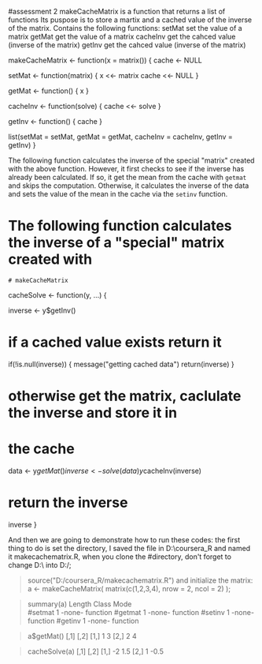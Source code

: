 #assessment 2
makeCacheMatrix is a function that returns a list of functions
Its puspose is to store a martix and a cached value of the inverse of the 
matrix. Contains the following functions:
setMat      set the value of a matrix
getMat      get the value of a matrix
cacheInv   get the cahced value (inverse of the matrix)
getInv     get the cahced value (inverse of the matrix)
<!-- -->
makeCacheMatrix <- function(x = matrix()) {
  cache <- NULL
  
  setMat <- function(matrix) {
    x <<- matrix
    cache <<- NULL
  }
  
  getMat <- function() {
    x
  }
  
  cacheInv <- function(solve) {
    cache <<- solve
  }
  

  getInv <- function() {
    cache
  }
  
  list(setMat = setMat, getMat = getMat, cacheInv = cacheInv, getInv = getInv)
}


The following function calculates the inverse of the special "matrix"
created with the above function. However, it first checks to see if the
inverse has already been calculated. If so, it get the mean from the
cache with `getmat` and skips the computation. Otherwise, it calculates the inverse of
the data and sets the value of the mean in the cache via the `setinv`
function.
 # The following function calculates the inverse of a "special" matrix created with 
    # makeCacheMatrix
cacheSolve <- function(y, ...) {

  inverse <- y$getInv()
  # if a cached value exists return it
  if(!is.null(inverse)) {
    message("getting cached data")
    return(inverse)
  }
  # otherwise get the matrix, caclulate the inverse and store it in
  # the cache
  data <- y$getMat()
  inverse <- solve(data)
  y$cacheInv(inverse)
  
  # return the inverse
  inverse
}
   

And then we are going to demonstrate how to run these codes:
the first thing to do is set the directory, I saved the file in D:\coursera_R and named it makecachematrix.R, when you clone the #directory, don't forget to change D:\ into D:/;
> source("D:/coursera_R/makecachematrix.R")
and initialize the matrix:
 a <- makeCacheMatrix( matrix(c(1,2,3,4), nrow = 2, ncol = 2) );

> summary(a)
       Length Class  Mode    
#setmat 1      -none- function
#getmat 1      -none- function
#setinv 1      -none- function
#getinv 1      -none- function

> a$getMat()
     [,1] [,2]
[1,]    1    3
[2,]    2    4

> cacheSolve(a)
     [,1] [,2]
[1,]   -2  1.5
[2,]    1 -0.5

